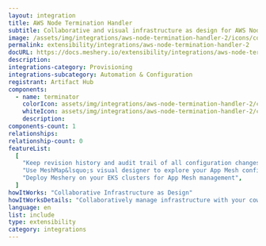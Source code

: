 ```yaml
---
layout: integration
title: AWS Node Termination Handler
subtitle: Collaborative and visual infrastructure as design for AWS Node Termination Handler
image: /assets/img/integrations/aws-node-termination-handler-2/icons/color/aws-node-termination-handler-2-color.svg
permalink: extensibility/integrations/aws-node-termination-handler-2
docURL: https://docs.meshery.io/extensibility/integrations/aws-node-termination-handler-2
description:
integrations-category: Provisioning
integrations-subcategory: Automation & Configuration
registrant: Artifact Hub
components:
  - name: terminator
    colorIcon: assets/img/integrations/aws-node-termination-handler-2/components/terminator/icons/color/terminator-color.svg
    whiteIcon: assets/img/integrations/aws-node-termination-handler-2/components/terminator/icons/white/terminator-white.svg
    description:
components-count: 1
relationships:
relationship-count: 0
featureList:
  [
    "Keep revision history and audit trail of all configuration changes",
    "Use MeshMap&lsquo;s visual designer to explore your App Mesh configuration",
    "Deploy Meshery on your EKS clusters for App Mesh management",
  ]
howItWorks: "Collaborative Infrastructure as Design"
howItWorksDetails: "Collaboratively manage infrastructure with your coworkers synchronously sharing the same designs."
language: en
list: include
type: extensibility
category: integrations
---
```


